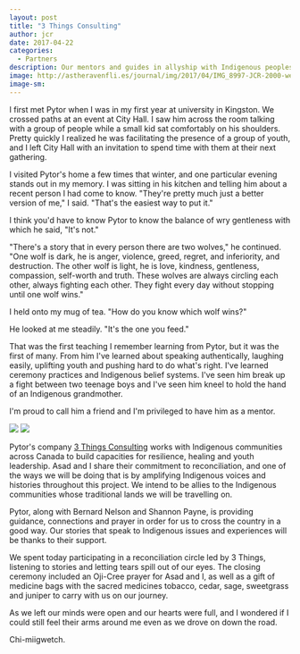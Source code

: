 ```yaml
---
layout: post
title: "3 Things Consulting"
author: jcr
date: 2017-04-22
categories:
  - Partners
description: Our mentors and guides in allyship with Indigenous peoples across Turtle Island.
image: http://astheravenfli.es/journal/img/2017/04/IMG_8997-JCR-2000-web.jpg
image-sm:
---
```


I first met Pytor when I was in my first year at university in Kingston. We crossed paths at an event at City Hall. I saw him across the room talking with a group of people while a small kid sat comfortably on his shoulders. Pretty quickly I realized he was facilitating the presence of a group of youth, and I left City Hall with an invitation to spend time with them at their next gathering.

I visited Pytor's home a few times that winter, and one particular evening stands out in my memory. I was sitting in his kitchen and telling him about a recent person I had come to know. "They're pretty much just a better version of me," I said. "That's the easiest way to put it."

I think you'd have to know Pytor to know the balance of wry gentleness with which he said, "It's not."

"There's a story that in every person there are two wolves," he continued. "One wolf is dark, he is anger, violence, greed, regret, and inferiority, and destruction.  The other wolf is light, he is love, kindness, gentleness, compassion, self-worth and truth. These wolves are always circling each other, always fighting each other. They fight every day without stopping until one wolf wins."

I held onto my mug of tea. "How do you know which wolf wins?"

He looked at me steadily. "It's the one you feed." 

That was the first teaching I remember learning from Pytor, but it was the first of many. From him I've learned about speaking authentically, laughing easily, uplifting youth and pushing hard to do what's right. I've learned ceremony practices and Indigenous belief systems. I've seen him break up a fight between two teenage boys and I've seen him kneel to hold the hand of an Indigenous grandmother. 

I'm proud to call him a friend and I'm privileged to have him as a mentor.

<img src="http://astheravenfli.es/journal/img/2017/04/IMG_8987-JCR-2000-web.jpg">

<img src="http://astheravenfli.es/journal/img/2017/04/IMG_8997-JCR-2000-web.jpg">

Pytor's company <a href="https://3things.ca" target="blank">3 Things Consulting</a> works with Indigenous communities across Canada to build capacities for resilience, healing and youth leadership. Asad and I share their commitment to reconciliation, and one of the ways we will be doing that is by amplifying Indigenous voices and histories  throughout this project. We intend to be allies to the Indigenous communities whose traditional lands we will be travelling on.

Pytor, along with Bernard Nelson and Shannon Payne, is providing guidance, connections and prayer in order for us to cross the country in a good way. Our stories that speak to Indigenous issues and experiences will be thanks to their support.

We spent today participating in a reconciliation circle led by 3 Things, listening to stories and letting tears spill out of our eyes. The closing ceremony included an Oji-Cree prayer for Asad and I, as well as a gift of medicine bags with the sacred medicines tobacco, cedar, sage, sweetgrass and juniper to carry with us on our journey.

As we left our minds were open and our hearts were full, and I wondered if I could still feel their arms around me even as we drove on down the road.

Chi-miigwetch.